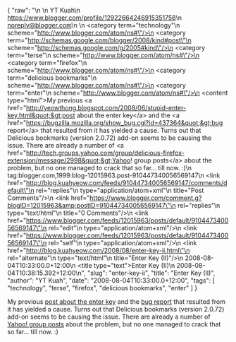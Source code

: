 {
  "raw": "<entry>\n  <author>\n    <name>YT Kuah</name>\n    <uri>https://www.blogger.com/profile/12922664246915351758</uri>\n    <email>noreply@blogger.com</email>\n  </author>\n  <category term=\"technology\"\n    scheme=\"http://www.blogger.com/atom/ns#\"/>\n  <category term=\"http://schemas.google.com/blogger/2008/kind#post\"\n    scheme=\"http://schemas.google.com/g/2005#kind\"/>\n  <category term=\"terse\"\n    scheme=\"http://www.blogger.com/atom/ns#\"/>\n  <category term=\"firefox\"\n    scheme=\"http://www.blogger.com/atom/ns#\"/>\n  <category term=\"delicious bookmarks\"\n    scheme=\"http://www.blogger.com/atom/ns#\"/>\n  <category term=\"enter\"\n    scheme=\"http://www.blogger.com/atom/ns#\"/>\n  <content type=\"html\">My previous &lt;a href=&quot;http://yeowthong.blogspot.com/2008/06/stupid-enter-key.html&quot;&gt;post about the enter key&lt;/a&gt; and the &lt;a href=&quot;https://bugzilla.mozilla.org/show_bug.cgi?id=437364&quot;&gt;bug report&lt;/a&gt; that resulted from it has yielded a cause. Turns out that Delicious bookmarks (version 2.0.72) add-on seems to be causing the issue. There are already a number of &lt;a href=&quot;http://tech.groups.yahoo.com/group/delicious-firefox-extension/message/2998&quot;&gt;Yahoo! group posts&lt;/a&gt; about the problem, but no one managed to crack that so far... till now. :)</content>\n  <id>tag:blogger.com,1999:blog-12015963.post-910447340056569147</id>\n  <link href=\"http://blog.kuahyeow.com/feeds/910447340056569147/comments/default\"\n    rel=\"replies\"\n    type=\"application/atom+xml\"\n    title=\"Post Comments\"/>\n  <link href=\"https://www.blogger.com/comment.g?blogID=12015963&amp;postID=910447340056569147\"\n    rel=\"replies\"\n    type=\"text/html\"\n    title=\"0 Comments\"/>\n  <link href=\"https://www.blogger.com/feeds/12015963/posts/default/910447340056569147\"\n    rel=\"edit\"\n    type=\"application/atom+xml\"/>\n  <link href=\"https://www.blogger.com/feeds/12015963/posts/default/910447340056569147\"\n    rel=\"self\"\n    type=\"application/atom+xml\"/>\n  <link href=\"http://blog.kuahyeow.com/2008/08/enter-key-ii.html\"\n    rel=\"alternate\"\n    type=\"text/html\"\n    title=\"Enter Key (II)\"/>\n  <published>2008-08-04T10:33:00.0+12:00</published>\n  <title type=\"text\">Enter Key (II)</title>\n  <updated>2008-08-04T10:38:15.392+12:00</updated>\n</entry>",
  "slug": "enter-key-ii",
  "title": "Enter Key (II)",
  "author": "YT Kuah",
  "date": "2008-08-04T10:33:00.0+12:00",
  "tags": [
    "technology",
    "terse",
    "firefox",
    "delicious bookmarks",
    "enter"
  ]
}

My previous <a href="http://yeowthong.blogspot.com/2008/06/stupid-enter-key.html">post about the enter key</a> and the <a href="https://bugzilla.mozilla.org/show_bug.cgi?id=437364">bug report</a> that resulted from it has yielded a cause. Turns out that Delicious bookmarks (version 2.0.72) add-on seems to be causing the issue. There are already a number of <a href="http://tech.groups.yahoo.com/group/delicious-firefox-extension/message/2998">Yahoo! group posts</a> about the problem, but no one managed to crack that so far... till now. :)